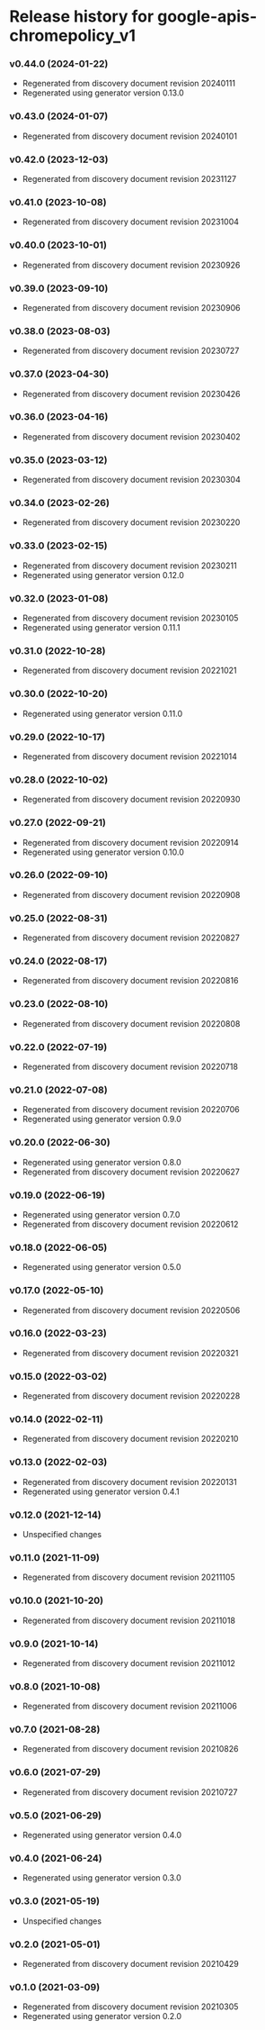 # Release history for google-apis-chromepolicy_v1

### v0.44.0 (2024-01-22)

* Regenerated from discovery document revision 20240111
* Regenerated using generator version 0.13.0

### v0.43.0 (2024-01-07)

* Regenerated from discovery document revision 20240101

### v0.42.0 (2023-12-03)

* Regenerated from discovery document revision 20231127

### v0.41.0 (2023-10-08)

* Regenerated from discovery document revision 20231004

### v0.40.0 (2023-10-01)

* Regenerated from discovery document revision 20230926

### v0.39.0 (2023-09-10)

* Regenerated from discovery document revision 20230906

### v0.38.0 (2023-08-03)

* Regenerated from discovery document revision 20230727

### v0.37.0 (2023-04-30)

* Regenerated from discovery document revision 20230426

### v0.36.0 (2023-04-16)

* Regenerated from discovery document revision 20230402

### v0.35.0 (2023-03-12)

* Regenerated from discovery document revision 20230304

### v0.34.0 (2023-02-26)

* Regenerated from discovery document revision 20230220

### v0.33.0 (2023-02-15)

* Regenerated from discovery document revision 20230211
* Regenerated using generator version 0.12.0

### v0.32.0 (2023-01-08)

* Regenerated from discovery document revision 20230105
* Regenerated using generator version 0.11.1

### v0.31.0 (2022-10-28)

* Regenerated from discovery document revision 20221021

### v0.30.0 (2022-10-20)

* Regenerated using generator version 0.11.0

### v0.29.0 (2022-10-17)

* Regenerated from discovery document revision 20221014

### v0.28.0 (2022-10-02)

* Regenerated from discovery document revision 20220930

### v0.27.0 (2022-09-21)

* Regenerated from discovery document revision 20220914
* Regenerated using generator version 0.10.0

### v0.26.0 (2022-09-10)

* Regenerated from discovery document revision 20220908

### v0.25.0 (2022-08-31)

* Regenerated from discovery document revision 20220827

### v0.24.0 (2022-08-17)

* Regenerated from discovery document revision 20220816

### v0.23.0 (2022-08-10)

* Regenerated from discovery document revision 20220808

### v0.22.0 (2022-07-19)

* Regenerated from discovery document revision 20220718

### v0.21.0 (2022-07-08)

* Regenerated from discovery document revision 20220706
* Regenerated using generator version 0.9.0

### v0.20.0 (2022-06-30)

* Regenerated using generator version 0.8.0
* Regenerated from discovery document revision 20220627

### v0.19.0 (2022-06-19)

* Regenerated using generator version 0.7.0
* Regenerated from discovery document revision 20220612

### v0.18.0 (2022-06-05)

* Regenerated using generator version 0.5.0

### v0.17.0 (2022-05-10)

* Regenerated from discovery document revision 20220506

### v0.16.0 (2022-03-23)

* Regenerated from discovery document revision 20220321

### v0.15.0 (2022-03-02)

* Regenerated from discovery document revision 20220228

### v0.14.0 (2022-02-11)

* Regenerated from discovery document revision 20220210

### v0.13.0 (2022-02-03)

* Regenerated from discovery document revision 20220131
* Regenerated using generator version 0.4.1

### v0.12.0 (2021-12-14)

* Unspecified changes

### v0.11.0 (2021-11-09)

* Regenerated from discovery document revision 20211105

### v0.10.0 (2021-10-20)

* Regenerated from discovery document revision 20211018

### v0.9.0 (2021-10-14)

* Regenerated from discovery document revision 20211012

### v0.8.0 (2021-10-08)

* Regenerated from discovery document revision 20211006

### v0.7.0 (2021-08-28)

* Regenerated from discovery document revision 20210826

### v0.6.0 (2021-07-29)

* Regenerated from discovery document revision 20210727

### v0.5.0 (2021-06-29)

* Regenerated using generator version 0.4.0

### v0.4.0 (2021-06-24)

* Regenerated using generator version 0.3.0

### v0.3.0 (2021-05-19)

* Unspecified changes

### v0.2.0 (2021-05-01)

* Regenerated from discovery document revision 20210429

### v0.1.0 (2021-03-09)

* Regenerated from discovery document revision 20210305
* Regenerated using generator version 0.2.0

